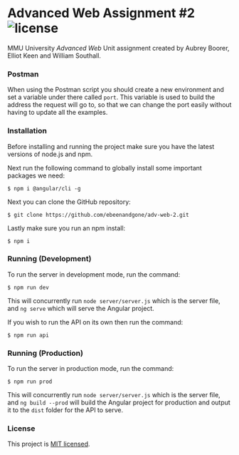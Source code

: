 # Advanced Web Assignment #2  ![license](https://img.shields.io/github/license/mashape/apistatus.svg)

MMU University *Advanced Web* Unit assignment created by Aubrey Boorer, Elliot Keen and William Southall.

### Postman

When using the Postman script you should create a new environment and set a variable under there called `port`. This variable is used to build the address the request will go to, so that we can change the port easily without having to update all the examples.

### Installation

Before installing and running the project make sure you have the latest versions of node.js and npm.

Next run the following command to globally install some important packages we need:
```
$ npm i @angular/cli -g
```

Next you can clone the GitHub repository:
```
$ git clone https://github.com/ebeenandgone/adv-web-2.git
```

Lastly make sure you run an npm install:
```
$ npm i
```

### Running (Development)
To run the server in development mode, run the command:
```
$ npm run dev
```
This will concurrently run `node server/server.js` which is the server file, and `ng serve` which will serve the Angular project.

If you wish to run the API on its own then run the command:
```
$ npm run api
```

### Running (Production)
To run the server in production mode, run the command:
```
$ npm run prod
```
This will concurrently run `node server/server.js` which is the server file, and `ng build --prod` will build the Angular project for production and output it to the `dist` folder for the API to serve.

### License

This project is [MIT licensed](./LICENSE).